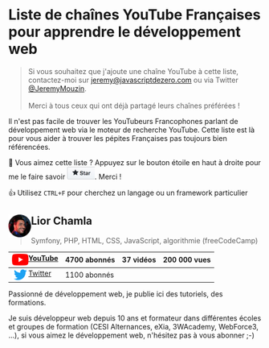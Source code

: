 # Liste de chaînes YouTube Françaises pour apprendre le développement web

> Si vous souhaitez que j'ajoute une chaîne YouTube à cette liste, contactez-moi sur jeremy@javascriptdezero.com ou via Twitter [@JeremyMouzin](https://twitter.com/jeremymouzin). <br/><br/>Merci à tous ceux qui ont déjà partagé leurs chaînes préférées ! 

Il n'est pas facile de trouver les YouTubeurs Francophones parlant de développement web via le moteur de recherche YouTube. Cette liste est là pour vous aider à trouver les pépites Françaises pas toujours bien référencées.

:sparkling_heart: Vous aimez cette liste ? Appuyez sur le bouton étoile en haut à droite pour me le faire savoir <img alt="bouton étoile github" src="images/star-github.jpg" height="25">. Merci !

:+1: Utilisez `CTRL+F` pour cherchez un langage ou un framework particulier

## <img align="left" alt="bouton étoile github" src="images/lior-chamla.png" height="45">Lior Chamla

>Symfony, PHP, HTML, CSS, JavaScript, algorithmie (freeCodeCamp)

<img align="left" alt="icône youtube" src="images/youtube.png" height="23">[YouTube](https://www.youtube.com/channel/UCS71mal_TkTW_PpZR9YLpIA/) | 4700 abonnés | 37 vidéos | 200 000 vues
--- | --- | --- | ---
<img align="left" alt="icône twitter" src="images/twitter.png" height="23">[Twitter](https://twitter.com/LiiorC) | 1100 abonnés

Passionné de développement web, je publie ici des tutoriels, des formations.

Je suis développeur web depuis 10 ans et formateur dans différentes écoles et groupes de formation (CESI Alternances, eXia, 3WAcademy, WebForce3, ...), si vous aimez le développement web, n'hésitez pas à vous abonner ;-)


